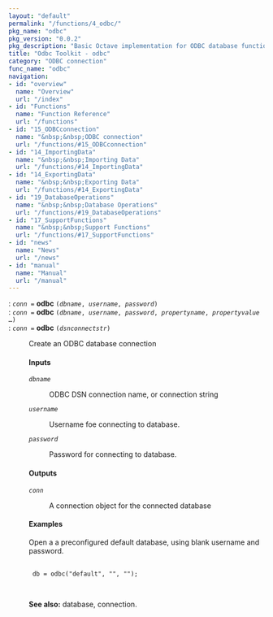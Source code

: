 ```yaml
---
layout: "default"
permalink: "/functions/4_odbc/"
pkg_name: "odbc"
pkg_version: "0.0.2"
pkg_description: "Basic Octave implementation for ODBC database functionality"
title: "Odbc Toolkit - odbc"
category: "ODBC connection"
func_name: "odbc"
navigation:
- id: "overview"
  name: "Overview"
  url: "/index"
- id: "Functions"
  name: "Function Reference"
  url: "/functions"
- id: "15_ODBCconnection"
  name: "&nbsp;&nbsp;ODBC connection"
  url: "/functions/#15_ODBCconnection"
- id: "14_ImportingData"
  name: "&nbsp;&nbsp;Importing Data"
  url: "/functions/#14_ImportingData"
- id: "14_ExportingData"
  name: "&nbsp;&nbsp;Exporting Data"
  url: "/functions/#14_ExportingData"
- id: "19_DatabaseOperations"
  name: "&nbsp;&nbsp;Database Operations"
  url: "/functions/#19_DatabaseOperations"
- id: "17_SupportFunctions"
  name: "&nbsp;&nbsp;Support Functions"
  url: "/functions/#17_SupportFunctions"
- id: "news"
  name: "News"
  url: "/news"
- id: "manual"
  name: "Manual"
  url: "/manual"
---
```

<dl class="first-deftypefn">
<dt class="deftypefn" id="index-odbc"><span class="category-def">: </span><span><code class="def-type"><var class="var">conn</var> =</code> <strong class="def-name">odbc</strong> <code class="def-code-arguments">(<var class="var">dbname</var>, <var class="var">username</var>, <var class="var">password</var>)</code><a class="copiable-link" href='#index-odbc'></a></span></dt>
<dt class="deftypefnx def-cmd-deftypefn" id="index-odbc-1"><span class="category-def">: </span><span><code class="def-type"><var class="var">conn</var> =</code> <strong class="def-name">odbc</strong> <code class="def-code-arguments">(<var class="var">dbname</var>, <var class="var">username</var>, <var class="var">password</var>, <var class="var">propertyname</var>, <var class="var">propertyvalue</var> &hellip;)</code><a class="copiable-link" href='#index-odbc-1'></a></span></dt>
<dt class="deftypefnx def-cmd-deftypefn" id="index-odbc-2"><span class="category-def">: </span><span><code class="def-type"><var class="var">conn</var> =</code> <strong class="def-name">odbc</strong> <code class="def-code-arguments">(<var class="var">dsnconnectstr</var>)</code><a class="copiable-link" href='#index-odbc-2'></a></span></dt>
<dd><p>Create an ODBC database connection
</p>
<h4 class="subsubheading" id="Inputs">Inputs</h4>
<dl class="table">
<dt><code class="code"><var class="var">dbname</var></code></dt>
<dd><p>ODBC DSN connection name, or connection string
 </p></dd>
<dt><code class="code"><var class="var">username</var></code></dt>
<dd><p>Username foe connecting to database.
 </p></dd>
<dt><code class="code"><var class="var">password</var></code></dt>
<dd><p>Password for connecting to database.
 </p></dd>
</dl>

<h4 class="subsubheading" id="Outputs">Outputs</h4>
<dl class="table">
<dt><code class="code"><var class="var">conn</var></code></dt>
<dd><p>A connection object for the connected database
 </p></dd>
</dl>

<h4 class="subsubheading" id="Examples">Examples</h4>
<p>Open a a preconfigured default database, using blank username and password.
 </p><div class="example">
<pre class="example-preformatted"> <code class="code">
 db = odbc(&quot;default&quot;, &quot;&quot;, &quot;&quot;);
 </code>
 </pre></div>


<p><strong class="strong">See also:</strong> database, connection.
 </p></dd></dl>